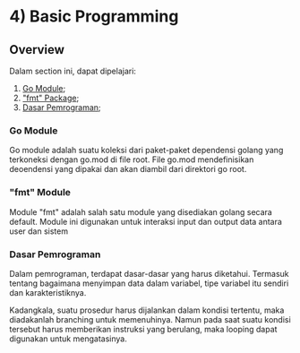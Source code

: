 # 4) Basic Programming

## Overview
Dalam section ini, dapat dipelajari:
1. [Go Module](#go-module);
2. ["fmt" Package](#fmt-module);
3. [Dasar Pemrograman](#dasar-pemrograman);

### Go Module
Go module adalah suatu koleksi dari paket-paket dependensi golang yang terkoneksi dengan go.mod di file root. File go.mod mendefinisikan deoendensi yang dipakai dan akan diambil dari direktori go root.

### "fmt" Module
Module "fmt" adalah salah satu module yang disediakan golang secara default. Module ini digunakan untuk interaksi input dan output data antara user dan sistem

### Dasar Pemrograman
Dalam pemrograman, terdapat dasar-dasar yang harus diketahui. Termasuk tentang bagaimana menyimpan data dalam variabel, tipe variabel itu sendiri dan karakteristiknya. 

Kadangkala, suatu prosedur harus dijalankan dalam kondisi tertentu, maka diadakanlah branching untuk memenuhinya. Namun pada saat suatu kondisi tersebut harus memberikan instruksi yang berulang, maka looping dapat digunakan untuk mengatasinya.
